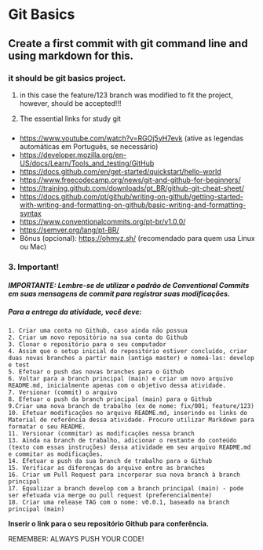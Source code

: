 # **Git Basics**

## Create a first commit with git command line and using markdown for this.

### it should be git basics project.

1. in this case the feature/123 branch was modified to fit the project, however, should be accepted!!! 

2. The essential links for study git
###
* <https://www.youtube.com/watch?v=RGOj5yH7evk> (ative as legendas automáticas em Português, se necessário)
* <https://developer.mozilla.org/en-US/docs/Learn/Tools_and_testing/GitHub>
* <https://docs.github.com/en/get-started/quickstart/hello-world>
* <https://www.freecodecamp.org/news/git-and-github-for-beginners/>
* <https://training.github.com/downloads/pt_BR/github-git-cheat-sheet/>
* <https://docs.github.com/pt/github/writing-on-github/getting-started-with-writing-and-formatting-on-github/basic-writing-and-formatting-syntax>
* <https://www.conventionalcommits.org/pt-br/v1.0.0/>
* <https://semver.org/lang/pt-BR/>
* Bônus (opcional): <https://ohmyz.sh/> (recomendado para quem usa Linux ou Mac)

### 3. **Important!**

#### *IMPORTANTE: Lembre-se de utilizar o padrão de Conventional Commits em suas mensagens de commit para registrar suas modificações.*

##### Para a entrega da atividade, você deve:

    1. Criar uma conta no Github, caso ainda não possua
    2. Criar um novo repositório na sua conta do Github
    3. Clonar o repositório para o seu computador
    4. Assim que o setup inicial do repositório estiver concluído, criar duas novas branches a partir main (antiga master) e nomeá-las: develop e test
    5. Efetuar o push das novas branches para o Github 
    6. Voltar para a branch principal (main) e criar um novo arquivo README.md, inicialmente apenas com o objetivo dessa atividade.
    7. Versionar (commit) o arquivo
    8. Efetuar o push da branch principal (main) para o Github
    9.Criar uma nova branch de trabalho (ex de nome: fix/001; feature/123)
    10. Efetuar modificações no arquivo README.md, inserindo os links do Material de referência dessa atividade. Procure utilizar Markdown para formatar o seu README.
    11. Versionar (commitar) as modificações nessa branch
    13. Ainda na branch de trabalho, adicionar o restante do conteúdo (texto com essas instruções) dessa atividade em seu arquivo README.md e commitar as modificações.
    14. Efetuar o push da sua branch de trabalho para o Github
    15. Verificar as diferenças do arquivo entre as branches
    16. Criar um Pull Request para incorporar sua nova branch à branch principal
    17. Equalizar a branch develop com a branch principal (main) - pode ser efetuada via merge ou pull request (preferencialmente)
    18. Criar uma release TAG com o nome: v0.0.1, baseado na branch principal (main)

**Inserir o link para o seu repositório Github para conferência.**


REMEMBER: ALWAYS PUSH YOUR CODE!